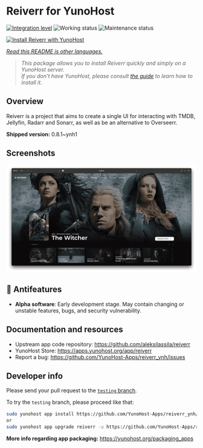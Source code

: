 <!--
N.B.: This README was automatically generated by <https://github.com/YunoHost/apps/tree/master/tools/readme_generator>
It shall NOT be edited by hand.
-->

# Reiverr for YunoHost

[![Integration level](https://dash.yunohost.org/integration/reiverr.svg)](https://dash.yunohost.org/appci/app/reiverr) ![Working status](https://ci-apps.yunohost.org/ci/badges/reiverr.status.svg) ![Maintenance status](https://ci-apps.yunohost.org/ci/badges/reiverr.maintain.svg)

[![Install Reiverr with YunoHost](https://install-app.yunohost.org/install-with-yunohost.svg)](https://install-app.yunohost.org/?app=reiverr)

*[Read this README is other languages.](./ALL_README.md)*

> *This package allows you to install Reiverr quickly and simply on a YunoHost server.*  
> *If you don't have YunoHost, please consult [the guide](https://yunohost.org/install) to learn how to install it.*

## Overview

Reiverr is a project that aims to create a single UI for interacting with TMDB, Jellyfin, Radarr and Sonarr, as well as be an alternative to Overseerr.

**Shipped version:** 0.8.1~ynh1

## Screenshots

![Screenshot of Reiverr](./doc/screenshots/screenshot.png)

## :red_circle: Antifeatures

- **Alpha software**: Early development stage. May contain changing or unstable features, bugs, and security vulnerability.

## Documentation and resources

- Upstream app code repository: <https://github.com/aleksilassila/reiverr>
- YunoHost Store: <https://apps.yunohost.org/app/reiverr>
- Report a bug: <https://github.com/YunoHost-Apps/reiverr_ynh/issues>

## Developer info

Please send your pull request to the [`testing` branch](https://github.com/YunoHost-Apps/reiverr_ynh/tree/testing).

To try the `testing` branch, please proceed like that:

```bash
sudo yunohost app install https://github.com/YunoHost-Apps/reiverr_ynh/tree/testing --debug
or
sudo yunohost app upgrade reiverr -u https://github.com/YunoHost-Apps/reiverr_ynh/tree/testing --debug
```

**More info regarding app packaging:** <https://yunohost.org/packaging_apps>
